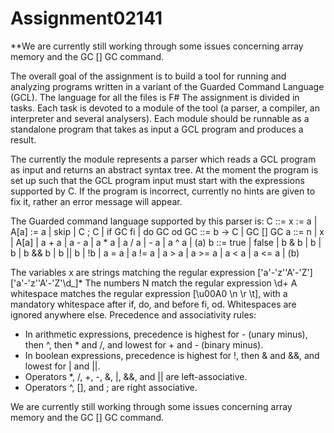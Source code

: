# Assignment02141
**We are currently still working through some issues concerning array memory and the GC [] GC command. 

The overall goal of the assignment is to build a tool for running and analyzing programs written in a variant of the Guarded Command Language (GCL). 
The language for all the files is F#
The assignment is divided in tasks. Each task is devoted to a module of the tool (a parser, a compiler, an interpreter and several analysers). Each module should be runnable as a standalone program that takes as input a GCL program and produces a result.

The currently the module represents a parser which reads a GCL program as input and returns an abstract syntax tree. At the moment the program is set up such that the GCL program input must start with the expressions supported by C. If the program is incorrect, currently no hints are given to fix it, rather an error message will appear. 

The Guarded command language supported by this parser is:
C ::= x := a | A[a] := a | skip | C ; C | if GC fi | do GC od
GC ::= b -> C | GC [] GC
a ::= n | x | A[a] | a + a | a - a | a * a | a / a | - a | a ^ a | (a)
b ::= true | false | b & b | b | b | b && b | b || b | !b | a = a | a != a | a > a | a >= a | a < a | a <= a | (b)

The variables x are strings matching the regular expression ['a'-'z''A'-'Z']['a'-'z''A'-'Z'\d_]* 
The numbers N match the regular expression \d+
A whitespace matches the regular expression [\u00A0 \n \r \t], with a mandatory whitespace after if, do, and before fi, od. Whitespaces are ignored anywhere else.
Precedence and associativity rules:
  - In arithmetic expressions, precedence is highest for - (unary minus), then ^, then * and /, and lowest for + and - (binary minus).
  - In boolean expressions, precedence is highest for !, then & and &&, and lowest for | and ||.
  - Operators *, /, +, -, &, |, &&, and || are left-associative.
  - Operators ^, [], and ; are right associative.
  
  We are currently still working through some issues concerning array memory and the GC [] GC command. 
